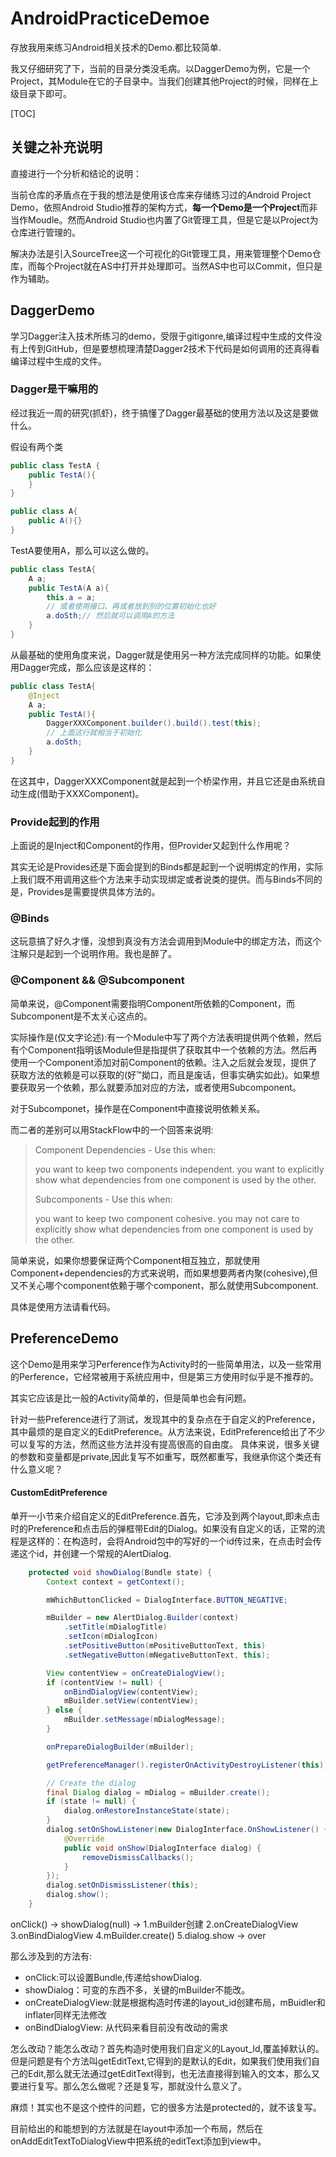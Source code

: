 # AndroidPracticeDemoe

存放我用来练习Android相关技术的Demo.都比较简单.

我又仔细研究了下，当前的目录分类没毛病。以DaggerDemo为例，它是一个Project，其Module在它的子目录中。当我们创建其他Project的时候，同样在上级目录下即可。

[TOC]

## 关键之补充说明

直接进行一个分析和结论的说明：

当前仓库的矛盾点在于我的想法是使用该仓库来存储练习过的Android Project Demo，依照Android Studio推荐的架构方式，**每一个Demo是一个Project**而非当作Moudle。然而Android Studio也内置了Git管理工具，但是它是以Project为仓库进行管理的。

解决办法是引入SourceTree这一个可视化的Git管理工具，用来管理整个Demo仓库，而每个Project就在AS中打开并处理即可。当然AS中也可以Commit，但只是作为辅助。

## DaggerDemo

学习Dagger注入技术所练习的demo，受限于gitigonre,编译过程中生成的文件没有上传到GitHub，但是要想梳理清楚Dagger2技术下代码是如何调用的还真得看编译过程中生成的文件。

### Dagger是干嘛用的

经过我近一周的研究(抓虾)，终于搞懂了Dagger最基础的使用方法以及这是要做什么。

假设有两个类

``` java
public class TestA {
    public TestA(){
    }
}

public class A{
    public A(){}
}
```

TestA要使用A，那么可以这么做的。

``` java
public class TestA{
    A a;
    public TestA(A a){
        this.a = a;
        // 或者使用接口、再或者放到别的位置初始化也好
        a.doSth;// 然后就可以调用A的方法
    }
}
```

从最基础的使用角度来说，Dagger就是使用另一种方法完成同样的功能。如果使用Dagger完成，那么应该是这样的：

``` java
public class TestA{
    @Inject
    A a;
    public TestA(){
        DaggerXXXComponent.builder().build().test(this);
        // 上面这行就相当于初始化
        a.doSth;
    }
}
```

在这其中，DaggerXXXComponent就是起到一个桥梁作用，并且它还是由系统自动生成(借助于XXXComponent)。

### Provide起到的作用

上面说的是Inject和Component的作用，但Provider又起到什么作用呢？

其实无论是Provides还是下面会提到的Binds都是起到一个说明绑定的作用，实际上我们既不用调用这些个方法来手动实现绑定或者说类的提供。而与Binds不同的是，Provides是需要提供具体方法的。

### @Binds

这玩意搞了好久才懂，没想到真没有方法会调用到Module中的绑定方法，而这个注解只是起到一个说明作用。我也是醉了。

### @Component && @Subcomponent

简单来说，@Component需要指明Component所依赖的Component，而Subcomponent是不太关心这点的。

实际操作是(仅文字论述):有一个Module中写了两个方法表明提供两个依赖，然后有个Component指明该Module但是指提供了获取其中一个依赖的方法。然后再使用一个Component添加对前Component的依赖。注入之后就会发现，提供了获取方法的依赖是可以获取的(好™拗口，而且是废话，但事实确实如此)。如果想要获取另一个依赖，那么就要添加对应的方法，或者使用Subcomponent。

对于Subcomponet，操作是在Component中直接说明依赖关系。

而二者的差别可以用StackFlow中的一个回答来说明:

> Component Dependencies - Use this when:
>
>    you want to keep two components independent.
>    you want to explicitly show what dependencies from one component is used by the other.
>
> Subcomponents - Use this when:
>
>    you want to keep two component cohesive.
>    you may not care to explicitly show what dependencies from one component is used by the other.

简单来说，如果你想要保证两个Component相互独立，那就使用Component+dependencies的方式来说明，而如果想要两者内聚(cohesive),但又不关心哪个component依赖于哪个component，那么就使用Subcomponent.

具体是使用方法请看代码。

## PreferenceDemo

这个Demo是用来学习Perference作为Activity时的一些简单用法，以及一些常用的Perference，它经常被用于系统应用中，但是第三方使用时似乎是不推荐的。

其实它应该是比一般的Activity简单的，但是简单也会有问题。

针对一些Preference进行了测试，发现其中的复杂点在于自定义的Preference，其中最烦的是自定义的EditPreference。从方法来说，EditPreference给出了不少可以复写的方法，然而这些方法并没有提高很高的自由度。
具体来说，很多关键的参数和变量都是private,因此复写不如重写，既然都重写，我继承你这个类还有什么意义呢？

#### CustomEditPreference

单开一小节来介绍自定义的EditPreference.首先，它涉及到两个layout,即未点击时的Preference和点击后的弹框带Edit的Dialog。如果没有自定义的话，正常的流程是这样的：在构造时，会将Android包中的写好的一个id传过来，在点击时会传递这个id，并创建一个常规的AlertDialog.

``` java
    protected void showDialog(Bundle state) {
        Context context = getContext();

        mWhichButtonClicked = DialogInterface.BUTTON_NEGATIVE;

        mBuilder = new AlertDialog.Builder(context)
            .setTitle(mDialogTitle)
            .setIcon(mDialogIcon)
            .setPositiveButton(mPositiveButtonText, this)
            .setNegativeButton(mNegativeButtonText, this);

        View contentView = onCreateDialogView();
        if (contentView != null) {
            onBindDialogView(contentView);
            mBuilder.setView(contentView);
        } else {
            mBuilder.setMessage(mDialogMessage);
        }

        onPrepareDialogBuilder(mBuilder);

        getPreferenceManager().registerOnActivityDestroyListener(this);

        // Create the dialog
        final Dialog dialog = mDialog = mBuilder.create();
        if (state != null) {
            dialog.onRestoreInstanceState(state);
        }
        dialog.setOnShowListener(new DialogInterface.OnShowListener() {
            @Override
            public void onShow(DialogInterface dialog) {
                removeDismissCallbacks();
            }
        });
        dialog.setOnDismissListener(this);
        dialog.show();
    }
```

onClick() -> showDialog(null) -> 1.mBuilder创建 2.onCreateDialogView 3.onBindDialogView 4.mBuilder.create() 5.dialog.show -> over

那么涉及到的方法有:
* onClick:可以设置Bundle,传递给showDialog.
* showDialog：可变的东西不多，关键的mBuilder不能改。
* onCreateDialogView:就是根据构造时传递的layout_id创建布局，mBuidler和inflater同样无法修改
* onBindDialogView: 从代码来看目前没有改动的需求

怎么改动？能怎么改动？首先构造时使用我们自定义的Layout_Id,覆盖掉默认的。但是问题是有个方法叫getEditText,它得到的是默认的Edit，如果我们使用我们自己的Edit,那么就无法通过getEditText得到，也无法直接得到输入的文本，那么又要进行复写。那么怎么做呢？还是复写，那就没什么意义了。

麻烦！其实也不是这个控件的问题，它的很多方法是protected的，就不该复写。

目前给出的和能想到的方法就是在layout中添加一个布局，然后在onAddEditTextToDialogView中把系统的editText添加到view中。